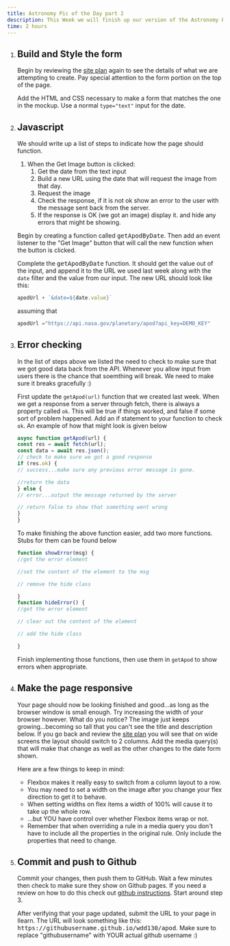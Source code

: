 ```yaml
---
title: Astronomy Pic of the Day part 2
description: This Week we will finish up our version of the Astronomy Pic of the Day site. We will add a form that will allow a user to request a pic from a specific day instead of only giving the current day.
time: 2 hours
---
```


<ol >
<li>
<!-- START STEP -->
<h2>Build and Style the form</h2>
<p>
Begin by reviewing the
<a href="apod/site-plan.html">site plan</a> again to see the
details of what we are attempting to create. Pay special attention
to the form portion on the top of the page.
</p>
<p>
Add the HTML and CSS necessary to make a form that matches the one
in the mockup. Use a normal <code>type="text"</code> input for the
date.
</p>

<!-- END STEP -->
</li>
<li>
<!-- START STEP -->
<h2>Javascript</h2>
<p>
We should write up a list of steps to indicate how the page should
function.
</p>
<ol>
<li>
When the Get Image button is clicked:
<ol>
<li>Get the date from the text input</li>
<li>
Build a new URL using the date that will request the image
from that day.
</li>
<li>Request the image</li>
<li>
Check the response, if it is not ok show an error to the
user with the message sent back from the server.
</li>
<li>
If the response is OK (we got an image) display it. and hide
any errors that might be showing.
</li>
</ol>
</li>
</ol>
<p>
Begin by creating a function called <kbd>getApodByDate</kbd>. Then
add an event listener to the "Get Image" button that will call the
new function when the button is clicked.
</p>
<p>
Complete the <kbd>getApodByDate</kbd> function. It should get the
value out of the input, and append it to the URL we used last week
along with the <code>date</code> filter and the value from our
input. The new URL should look like this:
</p>

```javascript
apodUrl + `&date=${date.value}`
```

assuming that

```javascript
apodUrl ="https://api.nasa.gov/planetary/apod?api_key=DEMO_KEY"
```

<!-- END STEP -->
</li>
<li>
<!-- START STEP -->
<h2>Error checking</h2>
<p>
In the list of steps above we listed the need to check to make
sure that we got good data back from the API. Whenever you allow
input from users there is the chance that soemthing will break. We
need to make sure it breaks gracefully :)
</p>
<p>
First update the <code>getApod(url)</code> function that we
created last week. When we get a response from a server through
fetch, there is always a property called <code>ok</code>. This
will be true if things worked, and false if some sort of problem
happened. Add an if statement to your function to check
<code>ok</code>. An example of how that might look is given below
</p>

```javascript
async function getApod(url) {
const res = await fetch(url);
const data = await res.json();
// check to make sure we got a good response
if (res.ok) {
// success...make sure any previous error message is gone.

//return the data
} else {
// error...output the message returned by the server

// return false to show that something went wrong
}
}
```

<p>
To make finishing the above function easier, add two more
functions. Stubs for them can be found below
</p>

```javascript
function showError(msg) {
//get the error element

//set the content of the element to the msg

// remove the hide class

}
function hideError() {
//get the error element

// clear out the content of the element

// add the hide class

}
```

<p>
Finish implementing those functions, then use them in
<code>getApod</code> to show errors when appropriate.
</p>
<!-- END STEP -->
</li>
<li>
<!-- START STEP -->
<h2>Make the page responsive</h2>
<p>
Your page should now be looking finished and good...as long as the
browser window is small enough. Try increasing the width of your
browser however. What do you notice? The image just keeps growing...becoming so tall that you can't see the title and description below. If you go back and review the <a href="/examples/apod/site-plan.html">site plan</a> you will see that on wide screens the layout should switch to 2 columns. Add the media query(s) that will make that change as well as the other changes to the date form shown.
</p>
<p>Here are a few things to keep in mind:</p>
<ul>
<li>Flexbox makes it really easy to switch from a column layout to a row.</li>
<li>You may need to set a width on the image after you change your flex direction to get it to behave.</li>
<li>When setting widths on flex items a width of 100% will cause it to take up the whole row.</li>
<li>...but YOU have control over whether Flexbox items wrap or not.</li>
<li>Remember that when overriding a rule in a media query you don't have to include all the properties in the original rule. Only include the properties that need to change.</li>
</ul>

</li>

<li>
<!-- START STEP -->
<h2>Commit and push to Github</h2>

<p>
Commit your changes, then push them to GitHub. Wait a few minutes
then check to make sure they show on Github pages. If you need a
review on how to do this check out
<a
href="https://byui-cit.github.io/learning-modules/modules/general/hosting-git-gihub/ponder2/"
>github instructions</a
>. Start around step 3.
</p>

<p>
After verifying that your page updated, submit the URL to your
page in Ilearn. The URL will look something like this:
<kbd>https://githubusername.github.io/wdd130/apod</kbd>. Make sure
to replace "githubusername" with YOUR actual github username :)
</p>

<!-- END STEP -->
</li>
</ol>
